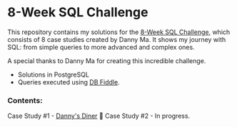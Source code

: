 # 8-Week SQL Challenge
This repository contains my solutions for the [8-Week SQL Challenge](https://8weeksqlchallenge.com/), which consists of 8 case studies created by Danny Ma.
It shows my journey with SQL: from simple queries to more advanced and complex ones.

A special thanks to Danny Ma for creating this incredible challenge.

* Solutions in PostgreSQL
* Queries executed using [DB Fiddle](https://www.db-fiddle.com/f/2rM8RAnq7h5LLDTzZiRWcd/138).

### Contents:
Case Study #1 - [Danny's Diner](https://github.com/rodrigueslara/8-week-sql-challenge/blob/main/Case%20Study%20%231%20-%20Danny's%20Diner/README.md) :stew:
Case Study #2 - In progress.
